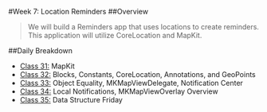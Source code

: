 #Week 7: Location Reminders
##Overview
>We will build a Reminders app that uses locations to create reminders. This
application will utilize CoreLocation and MapKit.

##Daily Breakdown
  * [Class 31:](class-31/) MapKit
  * [Class 32:](class-32/) Blocks, Constants, CoreLocation, Annotations, and GeoPoints
  * [Class 33:](class-33/) Object Equality, MKMapViewDelegate, Notification Center
  * [Class 34:](class-34/) Local Notifications, MKMapViewOverlay
Overview
  * [Class 35:](class-35/) Data Structure Friday

